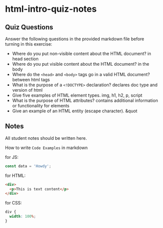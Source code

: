 # html-intro-quiz-notes

## Quiz Questions

Answer the following questions in the provided markdown file before turning in this exercise:

- Where do you put non-visible content about the HTML document?
  in head section
- Where do you put visible content about the HTML document?
  in the body
- Where do the `<head>` and `<body>` tags go in a valid HTML document?
  between html tags
- What is the purpose of a `<!DOCTYPE>` declaration?
  declares doc type and version of html
- Give five examples of HTML element types.
  img, h1, h2, p, script
- What is the purpose of HTML attributes?
  contains additional information or functionality for elements
- Give an example of an HTML entity (escape character).
  &quot

## Notes

All student notes should be written here.

How to write `Code Examples` in markdown

for JS:

```js
const data = 'Howdy';
```

for HTML:

```html
<div>
  <p>This is text content</p>
</div>
```

for CSS:

```css
div {
  width: 100%;
}
```
